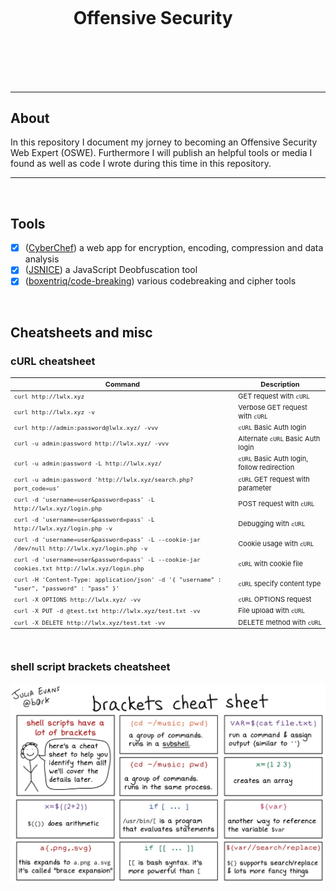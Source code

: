 <h1 style="margin:20%">Offensive Security</h1>

---

## About

In this repository I document my jorney to becoming an Offensive Security Web Expert (OSWE). Furthermore I will publish an helpful tools or media I found as well as code I wrote during this time in this repository.

---
<br/>

## Tools

- [x] ([CyberChef](https://cyberchef.cybertap.ch)) a web app for encryption, encoding, compression and data analysis
- [x] ([JSNICE](http://jsnice.org/)) a JavaScript Deobfuscation tool
- [x] ([boxentriq/code-breaking](https://www.boxentriq.com/code-breaking)) various codebreaking and cipher tools

<br/>

## Cheatsheets and misc

### cURL cheatsheet

<table style="font-size: 11px">
<thead>
<tr>
<th><strong>Command</strong></th>
<th><strong>Description</strong></th>
</tr>
</thead>
<tbody>
<tr>
<td><code>curl http://lwlx.xyz</code></td>
<td>GET request with <code>cURL</code></td>
</tr>
<tr>
<td><code>curl http://lwlx.xyz -v</code></td>
<td>Verbose GET request with <code>cURL</code></td>
</tr>
<tr>
<td><code>curl http://admin:password@lwlx.xyz/ -vvv</code></td>
<td><code>cURL</code> Basic Auth login</td>
</tr>
<tr>
<td><code>curl -u admin:password http://lwlx.xyz/ -vvv</code></td>
<td>Alternate <code>cURL</code> Basic Auth login</td>
</tr>
<tr>
<td><code>curl -u admin:password -L http://lwlx.xyz/</code></td>
<td><code>cURL</code> Basic Auth login, follow redirection</td>
</tr>
<tr>
<td><code>curl -u admin:password 'http://lwlx.xyz/search.php?port_code=us'</code></td>
<td><code>cURL</code> GET request with parameter</td>
</tr>
<tr>
<td><code>curl -d 'username=user&amp;password=pass' -L http://lwlx.xyz/login.php</code></td>
<td>POST request with <code>cURL</code></td>
</tr>
<tr>
<td><code>curl -d 'username=user&amp;password=pass' -L http://lwlx.xyz/login.php -v</code></td>
<td>Debugging with <code>cURL</code></td>
</tr>
<tr>
<td><code>curl -d 'username=user&amp;password=pass' -L --cookie-jar /dev/null http://lwlx.xyz/login.php -v</code></td>
<td>Cookie usage with <code>cURL</code></td>
</tr>
<tr>
<td><code>curl -d 'username=user&amp;password=pass' -L --cookie-jar cookies.txt http://lwlx.xyz/login.php</code></td>
<td><code>cURL</code> with cookie file</td>
</tr>
<tr>
<td><code>curl -H 'Content-Type: application/json' -d '{ "username" : "user", "password" : "pass" }'</code></td>
<td><code>cURL</code> specify content type</td>
</tr>
<tr>
<td><code>curl -X OPTIONS http://lwlx.xyz/ -vv</code></td>
<td><code>cURL</code> OPTIONS request</td>
</tr>
<tr>
<td><code>curl -X PUT -d @test.txt http://lwlx.xyz/test.txt -vv</code></td>
<td>File upload with <code>cURL</code></td>
</tr>
<tr>
<td><code>curl -X DELETE http://lwlx.xyz/test.txt -vv</code></td>
<td>DELETE method with <code>cURL</code></td>
</tr>
</tbody>
</table>
<br/>

### shell script brackets cheatsheet

![shell script brackets](./shell-script-brackets.jpeg)
